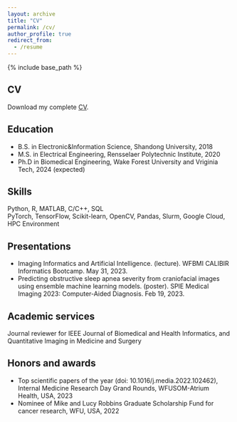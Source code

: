 ```yaml
---
layout: archive
title: "CV"
permalink: /cv/
author_profile: true
redirect_from:
  - /resume
---
```


{% include base_path %}

## CV

Download my complete [CV](https://drive.google.com/file/d/10VW_fbsm9gWtIulCEbTaZGGnarX_4bjE/view?usp=drive_link).

## Education
* B.S. in Electronic&Information Science, Shandong University, 2018
* M.S. in Electrical Engineering, Rensselaer Polytechnic Institute, 2020
* Ph.D in Biomedical Engineering, Wake Forest University and Vriginia Tech, 2024 (expected)

## Skills
Python, R, MATLAB, C/C++, SQL\
PyTorch, TensorFlow, Scikit-learn, OpenCV, Pandas, Slurm, Google Cloud, HPC Environment

## Presentations
* Imaging Informatics and Artificial Intelligence. (lecture). WFBMI CALIBIR Informatics Bootcamp. May 31, 2023.
* Predicting obstructive sleep apnea severity from craniofacial images using ensemble machine learning models. (poster). SPIE Medical Imaging 2023: Computer-Aided Diagnosis. Feb 19, 2023. 

## Academic services
Journal reviewer for IEEE Journal of Biomedical and Health Informatics, and Quantitative Imaging in Medicine and Surgery     

## Honors and awards
* Top scientific papers of the year (doi: 10.1016/j.media.2022.102462), Internal Medicine Research Day Grand Rounds, WFUSOM-Atrium Health, USA, 2023
* Nominee of Mike and Lucy Robbins Graduate Scholarship Fund for cancer research, WFU, USA, 2022
